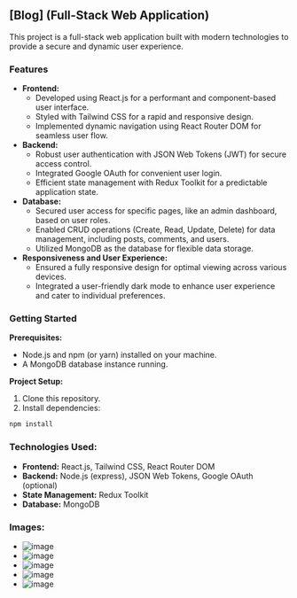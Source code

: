 ## [Blog] (Full-Stack Web Application)

This project is a full-stack web application built with modern technologies to provide a secure and dynamic user experience.

### Features

- **Frontend:**
  - Developed using React.js for a performant and component-based user interface.
  - Styled with Tailwind CSS for a rapid and responsive design.
  - Implemented dynamic navigation using React Router DOM for seamless user flow.
- **Backend:**
  - Robust user authentication with JSON Web Tokens (JWT) for secure access control.
  - Integrated Google OAuth for convenient user login.
  - Efficient state management with Redux Toolkit for a predictable application state.
- **Database:**
  - Secured user access for specific pages, like an admin dashboard, based on user roles.
  - Enabled CRUD operations (Create, Read, Update, Delete) for data management, including posts, comments, and users.
  - Utilized MongoDB as the database for flexible data storage.
- **Responsiveness and User Experience:**
  - Ensured a fully responsive design for optimal viewing across various devices.
  - Integrated a user-friendly dark mode to enhance user experience and cater to individual preferences.

### Getting Started

**Prerequisites:**

- Node.js and npm (or yarn) installed on your machine.
- A MongoDB database instance running.

**Project Setup:**

1. Clone this repository.
2. Install dependencies:

```bash
npm install
```

### Technologies Used:

 - **Frontend:** React.js, Tailwind CSS, React Router DOM
 - **Backend:** Node.js (express), JSON Web Tokens, Google OAuth (optional)
 - **State Management:** Redux Toolkit
 - **Database:** MongoDB

### Images:
- ![image](https://github.com/sharma03r/mern-blog/assets/44360511/15f400d4-88c1-4cfe-805d-6ac805fe97cb)
- ![image](https://github.com/sharma03r/mern-blog/assets/44360511/ed27e9ea-8226-41db-9895-799f6dc06a85)
- ![image](https://github.com/sharma03r/mern-blog/assets/44360511/cd15b80e-8516-424c-a1a0-8b7fd3804db3)
- ![image](https://github.com/sharma03r/mern-blog/assets/44360511/cf148e3e-207a-4075-89a7-8fdba032cfe0)
- ![image](https://github.com/sharma03r/mern-blog/assets/44360511/0c246504-feb9-47d6-9cad-2cef62409eb5)





